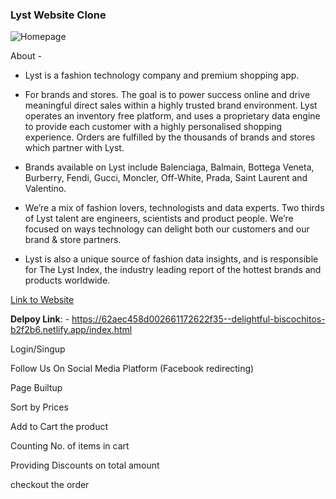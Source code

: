 ### Lyst Website Clone
  
  <img src="https://user-images.githubusercontent.com/56001279/167425809-da8dee61-03d3-498f-bd5b-6a0c5479b492.png" alt="Homepage" />
  
About - 
- Lyst is a fashion technology company and premium shopping app.
- For brands and stores. The goal is to power success online and drive meaningful direct sales within a highly trusted brand environment.
Lyst operates an inventory free platform, and uses a proprietary data engine to provide each customer with a highly personalised shopping experience. Orders are fulfilled by the thousands of brands and stores which partner with Lyst.

- Brands available on Lyst include Balenciaga, Balmain, Bottega Veneta, Burberry, Fendi, Gucci, Moncler, Off-White, Prada, Saint Laurent and Valentino.

- We’re a mix of fashion lovers, technologists and data experts. Two thirds of Lyst talent are engineers, scientists and product people. We’re focused on ways technology can delight both our customers and our brand & store partners.

- Lyst is also a unique source of fashion data insights, and is responsible for The Lyst Index, the industry leading report of the hottest brands and products worldwide.

[Link to Website](https://62aec458d002661172622f35--delightful-biscochitos-b2f2b6.netlify.app/index.html)

**Delpoy Link**: - https://62aec458d002661172622f35--delightful-biscochitos-b2f2b6.netlify.app/index.html

Login/Singup

Follow Us On Social Media Platform (Facebook redirecting)

Page Builtup

Sort by Prices

Add to Cart the product

Counting No. of items in cart

Providing Discounts on total amount

checkout the order
